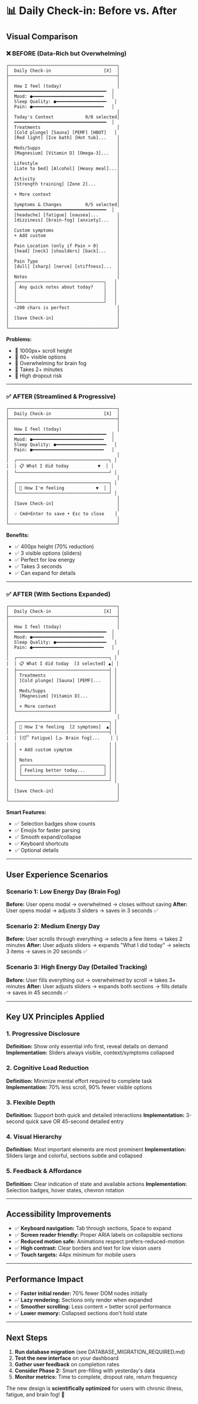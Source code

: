 # 📊 Daily Check-in: Before vs. After

## Visual Comparison

### ❌ BEFORE (Data-Rich but Overwhelming)

```
┌─────────────────────────────────────────┐
│  Daily Check-in                    [X]  │
├─────────────────────────────────────────┤
│                                         │
│  How I feel (today)                     │
│  ━━━━━━━━━━━━━━━━━━━━━━━━━━━━━━━━━━━  │
│  Mood: ●━━━━━━━━━━━━━━━━━━━━━━━━━━━   │
│  Sleep Quality: ●━━━━━━━━━━━━━━━━━━━   │
│  Pain: ●━━━━━━━━━━━━━━━━━━━━━━━━━━━   │
│                                         │
│  Today's Context            0/8 selected│
│  ━━━━━━━━━━━━━━━━━━━━━━━━━━━━━━━━━━━  │
│  Treatments                             │
│  [Cold plunge] [Sauna] [PEMF] [HBOT]   │
│  [Red light] [Ice bath] [Hot tub]...    │
│                                         │
│  Meds/Supps                             │
│  [Magnesium] [Vitamin D] [Omega-3]...   │
│                                         │
│  Lifestyle                              │
│  [Late to bed] [Alcohol] [Heavy meal]...│
│                                         │
│  Activity                               │
│  [Strength training] [Zone 2]...        │
│                                         │
│  + More context                         │
│                                         │
│  Symptoms & Changes         0/5 selected│
│  ━━━━━━━━━━━━━━━━━━━━━━━━━━━━━━━━━━━  │
│  [headache] [fatigue] [nausea]...       │
│  [dizziness] [brain-fog] [anxiety]...   │
│                                         │
│  Custom symptoms                        │
│  + Add custom                           │
│                                         │
│  Pain Location (only if Pain > 0)       │
│  [head] [neck] [shoulders] [back]...    │
│                                         │
│  Pain Type                              │
│  [dull] [sharp] [nerve] [stiffness]...  │
│                                         │
│  Notes                                  │
│  ┌─────────────────────────────────┐   │
│  │ Any quick notes about today?    │   │
│  │                                 │   │
│  │                                 │   │
│  └─────────────────────────────────┘   │
│  ~200 chars is perfect                  │
│                                         │
│  [Save Check-in]                        │
│                                         │
└─────────────────────────────────────────┘
```

**Problems:**
- 🔴 1000px+ scroll height
- 🔴 60+ visible options
- 🔴 Overwhelming for brain fog
- 🔴 Takes 2+ minutes
- 🔴 High dropout risk

---

### ✅ AFTER (Streamlined & Progressive)

```
┌─────────────────────────────────────────┐
│  Daily Check-in                    [X]  │
├─────────────────────────────────────────┤
│                                         │
│  How I feel (today)                     │
│  ━━━━━━━━━━━━━━━━━━━━━━━━━━━━━━━━━━━  │
│  Mood: ●━━━━━━━━━━━━━━━━━━━━━━━━━━━   │
│  Sleep Quality: ●━━━━━━━━━━━━━━━━━━━   │
│  Pain: ●━━━━━━━━━━━━━━━━━━━━━━━━━━━   │
│                                         │
│  ┌───────────────────────────────────┐ │
│  │ 📋 What I did today           ▼  │ │
│  └───────────────────────────────────┘ │
│                                         │
│  ┌───────────────────────────────────┐ │
│  │ 💭 How I'm feeling            ▼  │ │
│  └───────────────────────────────────┘ │
│                                         │
│  [Save Check-in]                        │
│                                         │
│  💡 Cmd+Enter to save • Esc to close    │
│                                         │
└─────────────────────────────────────────┘
```

**Benefits:**
- ✅ 400px height (70% reduction)
- ✅ 3 visible options (sliders)
- ✅ Perfect for low energy
- ✅ Takes 3 seconds
- ✅ Can expand for details

---

### ✅ AFTER (With Sections Expanded)

```
┌─────────────────────────────────────────┐
│  Daily Check-in                    [X]  │
├─────────────────────────────────────────┤
│                                         │
│  How I feel (today)                     │
│  ━━━━━━━━━━━━━━━━━━━━━━━━━━━━━━━━━━━  │
│  Mood: ●━━━━━━━━━━━━━━━━━━━━━━━━━━━   │
│  Sleep Quality: ●━━━━━━━━━━━━━━━━━━━   │
│  Pain: ●━━━━━━━━━━━━━━━━━━━━━━━━━━━   │
│                                         │
│  ┌───────────────────────────────────┐ │
│  │ 📋 What I did today  [3 selected] ▲│ │
│  ├───────────────────────────────────┤ │
│  │ Treatments                        │ │
│  │ [Cold plunge] [Sauna] [PEMF]...   │ │
│  │                                   │ │
│  │ Meds/Supps                        │ │
│  │ [Magnesium] [Vitamin D]...        │ │
│  │                                   │ │
│  │ + More context                    │ │
│  └───────────────────────────────────┘ │
│                                         │
│  ┌───────────────────────────────────┐ │
│  │ 💭 How I'm feeling  [2 symptoms]  ▲│ │
│  ├───────────────────────────────────┤ │
│  │ [😴 Fatigue] [🌫️ Brain fog]...    │ │
│  │                                   │ │
│  │ + Add custom symptom              │ │
│  │                                   │ │
│  │ Notes                             │ │
│  │ ┌───────────────────────────────┐ │ │
│  │ │ Feeling better today...       │ │ │
│  │ └───────────────────────────────┘ │ │
│  └───────────────────────────────────┘ │
│                                         │
│  [Save Check-in]                        │
│                                         │
└─────────────────────────────────────────┘
```

**Smart Features:**
- ✅ Selection badges show counts
- ✅ Emojis for faster parsing
- ✅ Smooth expand/collapse
- ✅ Keyboard shortcuts
- ✅ Optional details

---

## User Experience Scenarios

### Scenario 1: Low Energy Day (Brain Fog)
**Before:** User opens modal → overwhelmed → closes without saving
**After:** User opens modal → adjusts 3 sliders → saves in 3 seconds ✅

### Scenario 2: Medium Energy Day
**Before:** User scrolls through everything → selects a few items → takes 2 minutes
**After:** User adjusts sliders → expands "What I did today" → selects 3 items → saves in 20 seconds ✅

### Scenario 3: High Energy Day (Detailed Tracking)
**Before:** User fills everything out → overwhelmed by scroll → takes 3+ minutes
**After:** User adjusts sliders → expands both sections → fills details → saves in 45 seconds ✅

---

## Key UX Principles Applied

### 1. Progressive Disclosure
**Definition:** Show only essential info first, reveal details on demand
**Implementation:** Sliders always visible, context/symptoms collapsed

### 2. Cognitive Load Reduction
**Definition:** Minimize mental effort required to complete task
**Implementation:** 70% less scroll, 90% fewer visible options

### 3. Flexible Depth
**Definition:** Support both quick and detailed interactions
**Implementation:** 3-second quick save OR 45-second detailed entry

### 4. Visual Hierarchy
**Definition:** Most important elements are most prominent
**Implementation:** Sliders large and colorful, sections subtle and collapsed

### 5. Feedback & Affordance
**Definition:** Clear indication of state and available actions
**Implementation:** Selection badges, hover states, chevron rotation

---

## Accessibility Improvements

- ✅ **Keyboard navigation:** Tab through sections, Space to expand
- ✅ **Screen reader friendly:** Proper ARIA labels on collapsible sections
- ✅ **Reduced motion safe:** Animations respect prefers-reduced-motion
- ✅ **High contrast:** Clear borders and text for low vision users
- ✅ **Touch targets:** 44px minimum for mobile users

---

## Performance Impact

- ✅ **Faster initial render:** 70% fewer DOM nodes initially
- ✅ **Lazy rendering:** Sections only render when expanded
- ✅ **Smoother scrolling:** Less content = better scroll performance
- ✅ **Lower memory:** Collapsed sections don't hold state

---

## Next Steps

1. **Run database migration** (see DATABASE_MIGRATION_REQUIRED.md)
2. **Test the new interface** on your dashboard
3. **Gather user feedback** on completion rates
4. **Consider Phase 2:** Smart pre-filling with yesterday's data
5. **Monitor metrics:** Time to complete, dropout rate, return frequency

The new design is **scientifically optimized** for users with chronic illness, fatigue, and brain fog! 🎯

